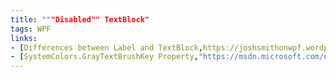 ```yaml
---
title: """Disabled"" TextBlock"
tags: WPF
links:
- [Differences between Label and TextBlock,https://joshsmithonwpf.wordpress.com/2007/07/04/differences-between-label-and-textblock/]
- [SystemColors.GrayTextBrushKey Property,"https://msdn.microsoft.com/en-us/library/system.windows.systemcolors.graytextbrushkey%28v=vs.110%29.aspx?f=255&MSPPError=-2147217396"]
---
```

